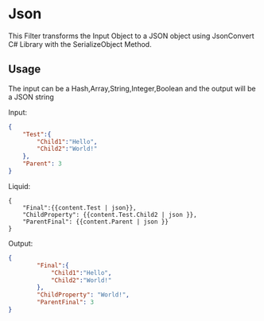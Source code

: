 # Json

This Filter transforms the Input Object to a JSON object using JsonConvert C# Library with the SerializeObject Method.

## Usage

The input can be a Hash,Array,String,Integer,Boolean and the output will be a JSON string

Input:
```json
{
	"Test":{
		"Child1":"Hello",
		"Child2":"World!"
	},
	"Parent": 3
}
```

Liquid:
```liquid
{
	"Final":{{content.Test | json}},
	"ChildProperty": {{content.Test.Child2 | json }},
	"ParentFinal": {{content.Parent | json }}
}
```

Output:
```json
{
		"Final":{
			"Child1":"Hello",
			"Child2":"World!"
		},
		"ChildProperty": "World!",
		"ParentFinal": 3
}
```
